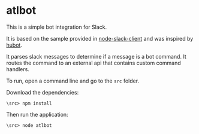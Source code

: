# atlbot
This is a simple bot integration for Slack.

It is based on the sample provided in [node-slack-client](https://github.com/slackhq/node-slack-client/blob/master/examples/simple_reverse.coffee) and was inspired by [hubot](https://hubot.github.com/).

It parses slack messages to determine if a message is a bot command.  It routes the command to an external api that contains custom command handlers. 

To run, open a command line and go to the `src` folder.

Download the dependencies:

`\src> npm install`

Then run the application:

`\src> node atlbot`

